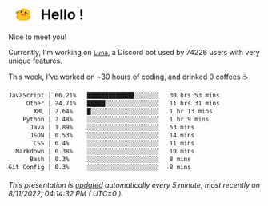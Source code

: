 <h1>   <img src="./spoinky.gif" style="vertical-align:middle;" width="30px">   Hello ! </h1>

Nice to meet you!

Currently, I'm working on <a href='https://github.com/Asgarrrr/Luna'>`Luna`</a>, a Discord bot used by 74226 users with very unique features.

This week, I've worked on ~30 hours of coding, and drinked 0 coffees ☕

```
JavaScript │ 66.21%   █████████████░░░░░░░   30 hrs 53 mins
     Other │ 24.71%   █████░░░░░░░░░░░░░░░   11 hrs 31 mins
       XML │ 2.64%    █░░░░░░░░░░░░░░░░░░░   1 hr 13 mins
    Python │ 2.48%    ░░░░░░░░░░░░░░░░░░░░   1 hr 9 mins
      Java │ 1.89%    ░░░░░░░░░░░░░░░░░░░░   53 mins
      JSON │ 0.53%    ░░░░░░░░░░░░░░░░░░░░   14 mins
       CSS │ 0.4%     ░░░░░░░░░░░░░░░░░░░░   11 mins
  Markdown │ 0.38%    ░░░░░░░░░░░░░░░░░░░░   10 mins
      Bash │ 0.3%     ░░░░░░░░░░░░░░░░░░░░   8 mins
Git Config │ 0.3%     ░░░░░░░░░░░░░░░░░░░░   8 mins
```

###### This presentation is [updated](https://github.com/Asgarrrr) automatically every 5 minute, most recently on 8/11/2022, 04:14:32 PM ( UTC±0 ).